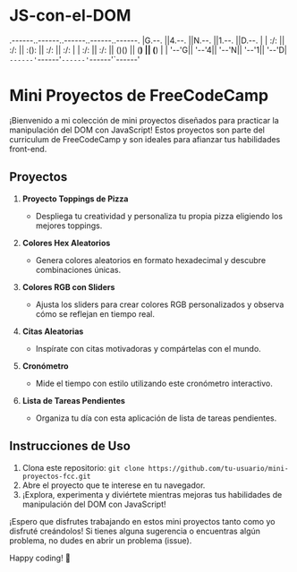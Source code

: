 # JS-con-el-DOM
.------..------..------..------..------.
|G.--. ||4.--. ||N.--. ||1.--. ||D.--. |
| :/\: || :/\: || :(): || :/\: || :/\: |
| :\/: || :\/: || ()() || (__) || (__) |
| '--'G|| '--'4|| '--'N|| '--'1|| '--'D|
`------'`------'`------'`------'`------'

# Mini Proyectos de FreeCodeCamp

¡Bienvenido a mi colección de mini proyectos diseñados para practicar la manipulación del DOM con JavaScript! Estos proyectos son parte del curriculum de FreeCodeCamp y son ideales para afianzar tus habilidades front-end.

## Proyectos

1. **Proyecto Toppings de Pizza**
    - Despliega tu creatividad y personaliza tu propia pizza eligiendo los mejores toppings.

2. **Colores Hex Aleatorios**
    - Genera colores aleatorios en formato hexadecimal y descubre combinaciones únicas.

3. **Colores RGB con Sliders**
    - Ajusta los sliders para crear colores RGB personalizados y observa cómo se reflejan en tiempo real.

4. **Citas Aleatorias**
    - Inspírate con citas motivadoras y compártelas con el mundo.

5. **Cronómetro**
    - Mide el tiempo con estilo utilizando este cronómetro interactivo.

6. **Lista de Tareas Pendientes**
    - Organiza tu día con esta aplicación de lista de tareas pendientes.

## Instrucciones de Uso

1. Clona este repositorio: `git clone https://github.com/tu-usuario/mini-proyectos-fcc.git`
2. Abre el proyecto que te interese en tu navegador.
3. ¡Explora, experimenta y diviértete mientras mejoras tus habilidades de manipulación del DOM con JavaScript!

¡Espero que disfrutes trabajando en estos mini proyectos tanto como yo disfruté creándolos! Si tienes alguna sugerencia o encuentras algún problema, no dudes en abrir un problema (issue).

Happy coding! 🚀
